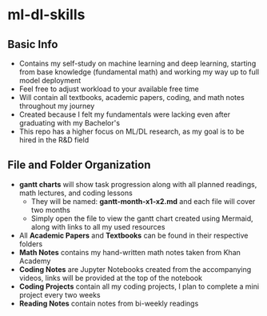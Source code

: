 # ml-dl-skills

## Basic Info
- Contains my self-study on machine learning and deep learning, starting from base knowledge (fundamental math) and working my way up to full model deployment
- Feel free to adjust workload to your available free time
- Will contain all textbooks, academic papers, coding, and math notes throughout my journey
- Created because I felt my fundamentals were lacking even after graduating with my Bachelor's
- This repo has a higher focus on ML/DL research, as my goal is to be hired in the R&D field

## File and Folder Organization
- **gantt charts** will show task progression along with all planned readings, math lectures, and coding lessons
  - They will be named: **gantt-month-x1-x2.md** and each file will cover two months
  - Simply open the file to view the gantt chart created using Mermaid, along with links to all my used resources
- All **Academic Papers** and **Textbooks** can be found in their respective folders
- **Math Notes** contains my hand-written math notes taken from Khan Academy
- **Coding Notes** are Jupyter Notebooks created from the accompanying videos, links will be provided at the top of the notebook
- **Coding Projects** contain all my coding projects, I plan to complete a mini project every two weeks
- **Reading Notes** contain notes from bi-weekly readings
